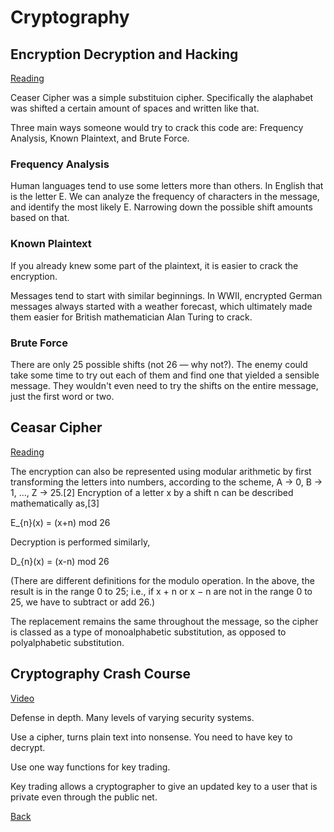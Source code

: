 # Cryptography

## Encryption Decryption and Hacking

[Reading](https://www.khanacademy.org/computing/computers-and-internet/xcae6f4a7ff015e7d:online-data-security/xcae6f4a7ff015e7d:data-encryption-techniques/a/encryption-decryption-and-code-cracking)

Ceaser Cipher was a simple substituion cipher. Specifically the alaphabet was shifted a certain amount of spaces and written like that.

Three main ways someone would try to crack this code are: Frequency Analysis, Known Plaintext, and Brute Force.

### Frequency Analysis

Human languages tend to use some letters more than others. In English that is the letter E. We can analyze the frequency of characters in the message, and identify the most likely E. Narrowing down the possible shift amounts based on that.

### Known Plaintext

If you already knew some part of the plaintext, it is easier to crack the encryption.

Messages tend to start with similar beginnings. In WWII, encrypted German messages always started with a weather forecast, which ultimately made them easier for British mathematician Alan Turing to crack.

### Brute Force

There are only 25 possible shifts (not 26 — why not?). The enemy could take some time to try out each of them and find one that yielded a sensible message. They wouldn't even need to try the shifts on the entire message, just the first word or two.

## Ceasar Cipher

[Reading](https://en.wikipedia.org/wiki/Caesar_cipher)

The encryption can also be represented using modular arithmetic by first transforming the letters into numbers, according to the scheme, A → 0, B → 1, ..., Z → 25.[2] Encryption of a letter x by a shift n can be described mathematically as,[3]

E_{n}(x) = (x+n)    mod 26

Decryption is performed similarly,

D_{n}(x) = (x-n)    mod 26

(There are different definitions for the modulo operation. In the above, the result is in the range 0 to 25; i.e., if x + n or x − n are not in the range 0 to 25, we have to subtract or add 26.)

The replacement remains the same throughout the message, so the cipher is classed as a type of monoalphabetic substitution, as opposed to polyalphabetic substitution.

## Cryptography Crash Course

[Video](https://www.youtube.com/watch?v=jhXCTbFnK8o)

Defense in depth. Many levels of varying security systems.

Use a cipher, turns plain text into nonsense. You need to have key to decrypt.

Use one way functions for key trading.

Key trading allows a cryptographer to give an updated key to a user that is private even through the public net.


[Back](README.md)